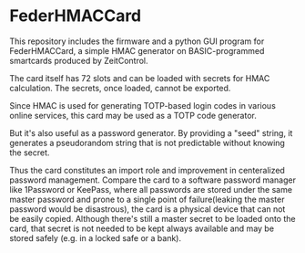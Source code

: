 FederHMACCard
=============

This repository includes the firmware and a python GUI program for
FederHMACCard, a simple HMAC generator on BASIC-programmed smartcards produced
by ZeitControl.

The card itself has 72 slots and can be loaded with secrets for HMAC
calculation. The secrets, once loaded, cannot be exported.

Since HMAC is used for generating TOTP-based login codes in various online
services, this card may be used as a TOTP code generator.

But it's also useful as a password generator. By providing a "seed" string,
it generates a pseudorandom string that is not predictable without knowing
the secret.

Thus the card constitutes an import role and improvement in centeralized
password management. Compare the card to a software password manager like
1Password or KeePass, where all passwords are stored under the same master
password and prone to a single point of failure(leaking the master password
would be disastrous), the card is a physical device that can not be easily
copied. Although there's still a master secret to be loaded onto the card, that
secret is not needed to be kept always available and may be stored safely (e.g.
in a locked safe or a bank).
